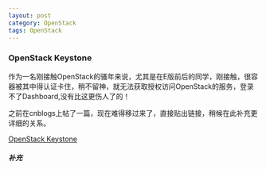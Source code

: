 ```yaml
---
layout: post
category: OpenStack
tags: OpenStack
---
```


### OpenStack Keystone


作为一名刚接触OpenStack的骚年来说，尤其是在E版前后的同学，刚接触，很容器被其中得认证卡住，稍不留神，就无法获取授权访问OpenStack的服务，登录不了Dashboard,没有比这更伤人了的！

之前在cnblogs上帖了一篇，现在难得移过来了，直接贴出链接，稍候在此补充更详细的关系。

[OpenStack Keystone](http://www.cnblogs.com/liuan/p/3194499.html)

##### 补充

